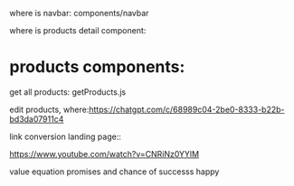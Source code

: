 where is navbar:
components/navbar

where is products detail component:



# products components:
get all products:
getProducts.js


edit products, where:https://chatgpt.com/c/68989c04-2be0-8333-b22b-bd3da07911c4










link conversion landing page::

https://www.youtube.com/watch?v=CNRiNz0YYlM


value equation promises and chance of successs happy 